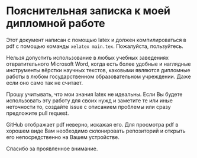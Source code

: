 # Пояснительная записка к моей дипломной работе

Этот документ написан с помощью latex и должен компилироваться в pdf
c помощью команды ```xelatex main.tex```. Пожалуйста, пользуйтесь.

Нельзя допустить использование в любых учебных заведениях
отвратительного Microsoft Word, когда есть более удобные и наглядные
инструменты вёрстки научных текстов, каковыми являются дипломные работы
в любом государственном образовательном учреждении.
Даже если оно само так не считает.

Прошу учитывать, что мои знания latex не идеальны. Если Вы будете
использовать эту работу для своих нужд и заметите те или иные
неточности то, создайте issue с описанием проблемы или сразу
предложите pull request.

GitHub отображает pdf неверно, искажая его. Для просмотра pdf в хорошем
виде Вам необходимо склонировать репозиторий и открыть его непосредственно
на Вашем устройстве.

Спасибо за проявленное внимание.
